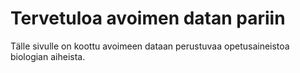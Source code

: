 Tervetuloa avoimen datan pariin
===============================

Tälle sivulle on koottu avoimeen dataan perustuvaa opetusaineistoa biologian aiheista.
